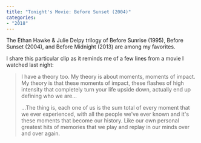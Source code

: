 ```yaml
---
title: "Tonight's Movie: Before Sunset (2004)"
categories:
- "2018"
---
```



The Ethan Hawke & Julie Delpy trilogy of Before Sunrise (1995), Before Sunset (2004), and Before Midnight (2013) are among my favorites.

I share this particular clip as it reminds me of a few lines from a movie I watched last night:

> I have a theory too. My theory is about moments, moments of impact. My theory is that these moments of impact, these flashes of high intensity that completely turn your life upside down, actually end up defining who we are...
>    
> ...The thing is, each one of us is the sum total of every moment that we ever experienced, with all the people we've ever known and it's these moments that become our history. Like our own personal greatest hits of memories that we play and replay in our minds over and over again.